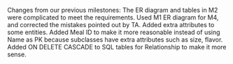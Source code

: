 Changes from our previous milestones:
The ER diagram and tables in M2 were complicated to meet the requirements. Used M1 ER diagram for M4, and corrected the mistakes pointed out by TA.
Added extra attributes to some entities.
Added Meal ID to make it more reasonable instead of using Name as PK because subclasses have extra attributes such as size, flavor.
Added ON DELETE CASCADE to SQL tables for Relationship to make it more sense.
